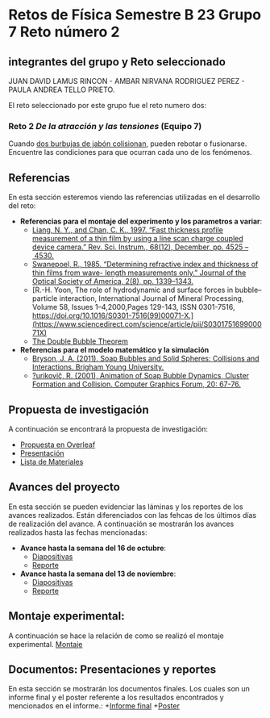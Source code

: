 # Retos de Física Semestre B 23 Grupo 7 Reto número 2 
## integrantes del grupo y Reto seleccionado
 JUAN DAVID LAMUS RINCON - AMBAR NIRVANA RODRIGUEZ PEREZ - PAULA ANDREA TELLO PRIETO.
 
 El reto seleccionado por este grupo fue el reto numero dos:
 ### Reto 2 *De la atracción y las tensiones* (Equipo 7)
Cuando [dos burbujas de jabón colisionan](https://youtu.be/BRe9M1lF4Hs), pueden rebotar o fusionarse. Encuentre las condiciones para que ocurran cada uno de los fenómenos.
## Referencias
En esta sección esteremos viendo las referencias utilizadas en el desarrollo del reto:
+ **Referencias para el montaje del experimento y los parametros a variar**:
   + [Liang, N. Y., and Chan, C. K., 1997. “Fast thickness profile measurement of a thin film by using a line scan charge coupled device camera.” Rev. Sci. Instrum., 68(12), December, pp. 4525 – 4530.](https://doi.org/10.1063/1.1148425)
   + [Swanepoel, R., 1985. “Determining refractive index and thickness of thin films from wave- length measurements only.” Journal of the Optical Society of America, 2(8), pp. 1339–1343.](https://opg.optica.org/josaa/abstract.cfm?uri=josaa-2-8-1339)
   + [R.-H. Yoon, The role of hydrodynamic and surface forces in bubble–particle interaction, International Journal of Mineral Processing, Volume 58, Issues 1–4,2000,Pages 129-143, ISSN 0301-7516, https://doi.org/10.1016/S0301-7516(99)00071-X.](https://www.sciencedirect.com/science/article/pii/S030175169900071X)
   + [The Double Bubble Theorem](https://www.youtube.com/watch?v=Dk0dB4HYnu0&ab_channel=PhysicsfortheBirds)
+ **Referencias para el modelo matemático y la simulación**
   + [Bryson, J. A. (2011). Soap Bubbles and Solid Spheres: Collisions and Interactions.    Brigham Young University.](https://www.proquest.com/dissertations-theses/soap-bubbles-solid-spheres-collisions/docview/2548649457/se-2?accountid=29068)
   + [?urikovič, R. (2001), Animation of Soap Bubble Dynamics, Cluster Formation and Collision. Computer Graphics Forum, 20: 67-76.](https://doi.org/10.1111/1467-8659.00499)
  


## Propuesta de investigación
A continuación se encontrará la propuesta de investigación:
+ [Propuesta en Overleaf](https://www.overleaf.com/read/jhbqktjtxxhc)
+ [Presentación](https://docs.google.com/presentation/d/1z6gT4Jb5Y9Bwf1sm92k3o8U1POHZaNmaykI39ONcdCo/edit?usp=sharing)
+ [Lista de Materiales](https://github.com/AmbarNRodriguez/Grupo7Retos/blob/main/Lista%20de%20Materiales.md)

## Avances del proyecto
En esta sección se pueden evidenciar las láminas y los reportes de los avances realizados. Están diferenciados con las fehcas de los últimos días de realización del avance.
A continuación se mostrarán los avances realizados hasta las fechas mencionadas:
+ **Avance hasta la semana del 16 de octubre**: 
  + [Diapositivas](https://docs.google.com/presentation/d/1ASU6fNqLQIl7TA7bJAQT4TW_fwbo9dHgjkz77P3wVuo/edit?usp=sharing)
  + [Reporte](https://es.overleaf.com/read/zrscqmcbyqhc#dd6ec9)
+ **Avance hasta la semana del 13 de noviembre**:
  + [Diapositivas](https://docs.google.com/presentation/d/1MrTfrkD1gBNP4xu2N9nremafYjuGAK2fVjjcTsdmqnY/edit?usp=sharing)
  + [Reporte](https://es.overleaf.com/read/fkwrgfynryvh#107445)

## Montaje experimental: 
A continuación se hace la relación de como se realizó el montaje experimental.
[Montaje](https://github.com/AmbarNRodriguez/Grupo7Retos/blob/main/Montaje%20Experimental.md)

## Documentos: Presentaciones y reportes
En esta sección se mostrarán los documentos finales. Los cuales son un informe final y el poster referente a los resultados encontrados y mencionados en el informe.:
+[Informe final]()
+[Poster]()

